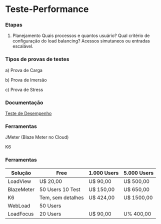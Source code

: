 # Teste-Performance

### Etapas

1) Planejamento
  Quais processos e quantos usuário?
  Qual critério de configuração do load balancing?
  Acessos simutaneos ou entradas escalável.

### Tipos de provas de testes

a) Prova de Carga

b) Prova de Imersão

c) Prova de Stress

### Documentação

[Teste de Desempenho](http://www.linhadecodigo.com.br/artigo/3256/teste-de-desempenho-conceitos-objetivos-e-aplicacao-parte-1.aspx)

### Ferramentas

JMeter (Blaze Meter no Cloud)

K6

### Ferramentas

| Solução     | Free              | 1.000 Users | 5.000 Users |
|-------------|-------------------|-------------|-------------|
| LoadView    | U$ 20,00          |  U$  90,00  | U$  500,00  |
| BlazeMeter  | 50 Users 10 Test  |  U$ 150,00  | U$  650,00  |
| K6          | Tem, sem detalhes |  U$ 424,00  | U$ 1500,00  |
| WebLoad     | 50 Users          |             |             |
| LoadFocus   | 20 Users          |  U$  90,00  | U%  400,00  |
